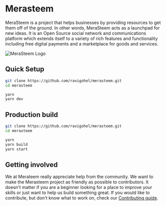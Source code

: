 # Merasteem

MeraSteem is a project that helps businesses by providing resources to get them off of the ground. In other words, MeraSteem acts as a launchpad for new ideas. It is an Open Source social network and communications platform which extends itself to a variety of rich features and functionality including free digital payments and a marketplace for goods and services.

![MeraSteem Logo](https://steemitimages.com/0x0/https://cdn.steemitimages.com/DQmZukwzFfLTasJwWc2w5NsLZYkkbGWW7SyTYa3XZQ29MAX/merasteem_logo_post_main.jpg)

## Quick Setup

```bash
git clone https://github.com/ravigohel/merasteem.git
cd merasteem

yarn
yarn dev
```

## Production build

```bash
git clone https://github.com/ravigohel/merasteem.git
cd merasteem

yarn
yarn build
yarn start
```

## Getting involved

We at Merateem really appreciate help from the community. We want to make the Merasteem project as friendly as possible to contributors. It doesn't matter if you are a beginner looking for a place to improve your skills or just want to help us build something great.
If you would like to contribute, but don't know what to work on, check our [Contributing guide][contributing].

[contributing]: ./docs/CONTRIBUTING.md